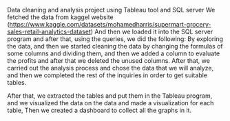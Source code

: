 Data cleaning and analysis project using Tableau tool and SQL server We fetched the data from kaggel website (https://www.kaggle.com/datasets/mohamedharris/supermart-grocery-sales-retail-analytics-dataset)
And then we loaded it into the SQL server program and after that, using the queries, we did the following:
By exploring the data, and then we started cleaning the data by changing the formulas of some columns and dividing them, and then we added a column to evaluate the profits and after that we deleted the unused columns.
After that, we carried out the analysis process and chose the data that we will analyze, and then we completed the rest of the inquiries in order to get suitable tables.

After that, we extracted the tables and put them in the Tableau program, and we visualized the data on the data and made a visualization for each table,
Then we created a dashboard to collect all the graphs in it.
